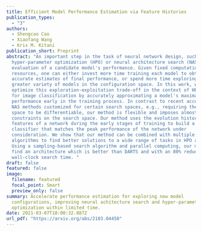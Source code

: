 ```yaml
---
title: Efficient Model Performance Estimation via Feature Histories
publication_types:
  - "3"
authors:
  - Shengcao Cao
  - Xiaofang Wang
  - Kris M. Kitani
publication_short: Preprint
abstract: "An important step in the task of neural network design, such as
  hyper-parameter optimization (HPO) or neural architecture search (NAS), is the
  evaluation of a candidate model's performance. Given fixed computational
  resources, one can either invest more time training each model to obtain more
  accurate estimates of final performance, or spend more time exploring a
  greater variety of models in the configuration space. In this work, we aim to
  optimize this exploration-exploitation trade-off in the context of HPO and NAS
  for image classification by accurately approximating a model's maximal
  performance early in the training process. In contrast to recent accelerated
  NAS methods customized for certain search spaces, e.g., requiring the search
  space to be differentiable, our method is flexible and imposes almost no
  constraints on the search space. Our method uses the evolution history of
  features of a network during the early stages of training to build a proxy
  classifier that matches the peak performance of the network under
  consideration. We show that our method can be combined with multiple search
  algorithms to find better solutions to a wide range of tasks in HPO and NAS.
  Using a sampling-based search algorithm and parallel computing, our method can
  find an architecture which is better than DARTS and with an 80% reduction in
  wall-clock search time. "
draft: false
featured: false
image:
  filename: featured
  focal_point: Smart
  preview_only: false
summary: Accelerate performance estimation for exploring new model
  configurations, improving neural achitecture search and hyper-parameter
  optimization within limited time.
date: 2021-03-07T18:00:32.887Z
url_pdf: "https://arxiv.org/abs/2103.04450"
---
```


